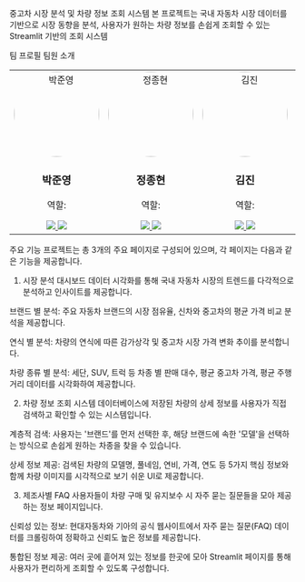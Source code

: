 중고차 시장 분석 및 차량 정보 조회 시스템
본 프로젝트는 국내 자동차 시장 데이터를 기반으로 시장 동향을 분석, 사용자가 원하는 차량 정보를 손쉽게 조회할 수 있는 Streamlit 기반의 조회 시스템

팀 프로필
 팀원 소개
<table>
  <tr>
    <td align="center" width="200">
      <img src="https://via.placeholder.com/150" width="150" height="150" style="border-radius: 50%;" alt="박준영"/>
      <br />
      <h3>박준영</h3>
      <p>역할: </p>
      <a href="https://github.com/deneb784">
        <img src="https://img.shields.io/badge/GitHub-181717?style=flat-square&logo=GitHub&logoColor=white"/>
      </a>
      <a href="deneb784@gmail.com">
        <img src="https://img.shields.io/badge/Email-EA4335?style=flat-square&logo=Gmail&logoColor=white"/>
      </a>
    </td>
    <td align="center" width="200">
      <img src="https://via.placeholder.com/150" width="150" height="150" style="border-radius: 50%;" alt="정종현"/>
      <br />
      <h3>정종현</h3>
      <p>역할: </p>
      <a href="https://github.com/myem21">
        <img src="https://img.shields.io/badge/GitHub-181717?style=flat-square&logo=GitHub&logoColor=white"/>
      </a>
      <a href="mailto:myem21@email.com">
        <img src="https://img.shields.io/badge/Email-EA4335?style=flat-square&logo=Gmail&logoColor=white"/>
      </a>
    </td>
    <td align="center" width="200">
      <img src="https://via.placeholder.com/150" width="150" height="150" style="border-radius: 50%;" alt="김진"/>
      <br />
      <h3>김진</h3>
      <p>역할: </p>
      <a href="https://github.com/KIMjjjjjjjj">
        <img src="https://img.shields.io/badge/GitHub-181717?style=flat-square&logo=GitHub&logoColor=white"/>
      </a>
      <a href="mailto:jin432101@gmail.com@email.com">
        <img src="https://img.shields.io/badge/Email-EA4335?style=flat-square&logo=Gmail&logoColor=white"/>
      </a>
    </td>
    <td align="center" width="200">
      <img src="https://i.ibb.co/M5m6M0Y/streamlit.png" width="150" height="150" style="border-radius: 50%;" alt="김지훈"/>
      <br />
      <h3>김지훈</h3>
      <p>역할: </p>
      <a href="https://github.com/ddeeqq">
        <img src="https://img.shields.io/badge/GitHub-181717?style=flat-square&logo=GitHub&logoColor=white"/>
      </a>
      <a href="mailto:jihanki3@naver.com">
        <img src="https://img.shields.io/badge/Email-EA4335?style=flat-square&logo=Gmail&logoColor=white"/>
      </a>
    </td>
  </tr>
</table>

주요 기능
프로젝트는 총 3개의 주요 페이지로 구성되어 있으며, 각 페이지는 다음과 같은 기능을 제공합니다.

1. 시장 분석 대시보드
데이터 시각화를 통해 국내 자동차 시장의 트렌드를 다각적으로 분석하고 인사이트를 제공합니다.

브랜드 별 분석: 주요 자동차 브랜드의 시장 점유율, 신차와 중고차의 평균 가격 비교 분석을 제공합니다.

연식 별 분석: 차량의 연식에 따른 감가상각 및 중고차 시장 가격 변화 추이를 분석합니다.

차량 종류 별 분석: 세단, SUV, 트럭 등 차종 별 판매 대수, 평균 중고차 가격, 평균 주행 거리 데이터를 시각화하여 제공합니다.

2. 차량 정보 조회 시스템
데이터베이스에 저장된 차량의 상세 정보를 사용자가 직접 검색하고 확인할 수 있는 시스템입니다.

계층적 검색: 사용자는 '브랜드'를 먼저 선택한 후, 해당 브랜드에 속한 '모델'을 선택하는 방식으로 손쉽게 원하는 차종을 찾을 수 있습니다.

상세 정보 제공: 검색된 차량의 모델명, 풀네임, 연비, 가격, 연도 등 5가지 핵심 정보와 함께 차량 이미지를 시각적으로 보기 쉬운 UI로 제공합니다.

3. 제조사별 FAQ
사용자들이 차량 구매 및 유지보수 시 자주 묻는 질문들을 모아 제공하는 정보 페이지입니다.

신뢰성 있는 정보: 현대자동차와 기아의 공식 웹사이트에서 자주 묻는 질문(FAQ) 데이터를 크롤링하여 정확하고 신뢰도 높은 정보를 제공합니다.

통합된 정보 제공: 여러 곳에 흩어져 있는 정보를 한곳에 모아 Streamlit 페이지를 통해 사용자가 편리하게 조회할 수 있도록 구성합니다.
